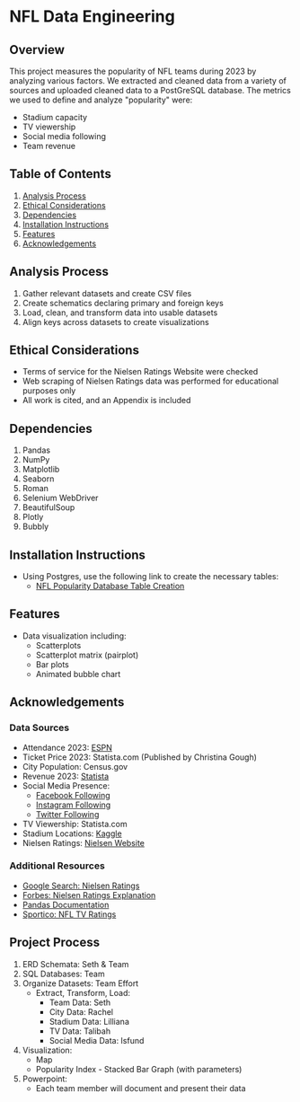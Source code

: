 # NFL Data Engineering

## Overview

This project measures the popularity of NFL teams during 2023 by analyzing various factors. We extracted and cleaned data from a variety of sources and uploaded cleaned data to a PostGreSQL database. The metrics we used to define and analyze "popularity" were:
- Stadium capacity
- TV viewership
- Social media following
- Team revenue

## Table of Contents

1. [Analysis Process](#analysis-process)
2. [Ethical Considerations](#ethical-considerations)
3. [Dependencies](#dependencies)
4. [Installation Instructions](#installation-instructions)
5. [Features](#features)
6. [Acknowledgements](#acknowledgements)

## Analysis Process

1. Gather relevant datasets and create CSV files
2. Create schematics declaring primary and foreign keys
3. Load, clean, and transform data into usable datasets
4. Align keys across datasets to create visualizations

## Ethical Considerations

- Terms of service for the Nielsen Ratings Website were checked
- Web scraping of Nielsen Ratings data was performed for educational purposes only
- All work is cited, and an Appendix is included

## Dependencies

1. Pandas
2. NumPy
3. Matplotlib
4. Seaborn
5. Roman
6. Selenium WebDriver
7. BeautifulSoup
8. Plotly
9. Bubbly

## Installation Instructions

- Using Postgres, use the following link to create the necessary tables:
  - [NFL Popularity Database Table Creation]((https://docs.google.com/document/d/1g2ed05IAzh5KvbEArst795_Px0Q05N0TeyTJOIQQhhM/editusp=sharing))


## Features

- Data visualization including:
  - Scatterplots
  - Scatterplot matrix (pairplot)
  - Bar plots
  - Animated bubble chart

## Acknowledgements

### Data Sources

- Attendance 2023: [ESPN](https://www.espn.com/nfl/attendance/_/year/2023)
- Ticket Price 2023: Statista.com (Published by Christina Gough)
- City Population: Census.gov
- Revenue 2023: [Statista](https://www.statista.com/statistics/193553/revenue-of-national-football-league-teams-in-2010/)
- Social Media Presence:
  - [Facebook Following](https://www.statista.com/statistics/240028/facebook-fans-of-national-football-league-teams/)
  - [Instagram Following](https://sports.yahoo.com/ranking-32-nfl-teams-instagram-150007302.html)
  - [Twitter Following](https://www.statista.com/statistics/240036/twitter-followers-of-national-football-league-teams/)
- TV Viewership: Statista.com
- Stadium Locations: [Kaggle](https://www.kaggle.com/datasets/kayla96/nfl-teams-data)
- Nielsen Ratings: [Nielsen Website](https://www.nielsen.com/news-center/2024/super-bowl-lviii-draws-123-7-million-average-viewers-largest-tv-audience-on-record/)

### Additional Resources

- [Google Search: Nielsen Ratings](https://www.google.com/search?q=what+does+the+hhld+rating+for+nielsen+rating)
- [Forbes: Nielsen Ratings Explanation](https://www.forbes.com/sites/seamuskirst/2015/12/18/what-are-nielsen-ratings-and-how-are-they-calculated/)
- [Pandas Documentation](https://pandas.pydata.org/docs/reference/plotting.html)
- [Sportico: NFL TV Ratings](https://www.sportico.com/business/media/2023/nfl-tv-ratings-report-cbs-fox-nbc-1234701217/)

## Project Process

1. ERD Schemata: Seth & Team
2. SQL Databases: Team
3. Organize Datasets: Team Effort
   - Extract, Transform, Load:
     - Team Data: Seth
     - City Data: Rachel
     - Stadium Data: Lilliana
     - TV Data: Talibah
     - Social Media Data: Isfund
4. Visualization:
   - Map
   - Popularity Index - Stacked Bar Graph (with parameters)
5. Powerpoint:
   - Each team member will document and present their data

